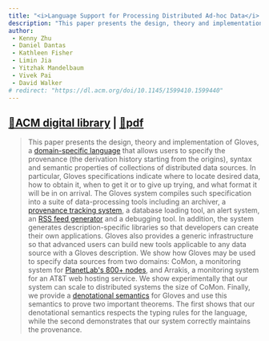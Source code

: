 ```yaml
---
title: "<i>Language Support for Processing Distributed Ad-hoc Data</i> published at ACM Principles & Practice of Declarative Programming (PPDP)"
description: "This paper presents the design, theory and implementation of Gloves, a domain-specific language that allows users to specify the provenance (the derivation history starting from the origins), syntax and semantic properties of collections of distributed data sources."
author:
 - Kenny Zhu
 - Daniel Dantas
 - Kathleen Fisher
 - Limin Jia
 - Yitzhak Mandelbaum
 - Vivek Pai
 - David Walker
# redirect: "https://dl.acm.org/doi/10.1145/1599410.1599440"
---
```


## [🔗ACM digital library](https://dl.acm.org/doi/10.1145/1599410.1599440) | [📄pdf](https://www.cs.princeton.edu/~dpw/papers/padsd-ppdp09.pdf)

> This paper presents the design, theory and implementation of Gloves, a [domain-specific language](https://en.wikipedia.org/wiki/Domain-specific_language) that allows users to specify the provenance (the derivation history starting from the origins), syntax and semantic properties of collections of distributed data sources. In particular, Gloves specifications indicate where to locate desired data, how to obtain it, when to get it or to give up trying, and what format it will be in on arrival. The Gloves system compiles such specification into a suite of data-processing tools including an archiver, a [provenance tracking system](https://en.wikipedia.org/wiki/Data_lineage), a database loading tool, an alert system, an [RSS feed generator](https://en.wikipedia.org/wiki/Web_feed) and a debugging tool. In addition, the system generates description-specific libraries so that developers can create their own applications. Gloves also provides a generic infrastructure so that advanced users can build new tools applicable to any data source with a Gloves description. We show how Gloves may be used to specify data sources from two domains: CoMon, a monitoring system for [PlanetLab's 800+ nodes](https://en.wikipedia.org/wiki/PlanetLab), and Arrakis, a monitoring system for an AT&T web hosting service. We show experimentally that our system can scale to distributed systems the size of CoMon. Finally, we provide a [denotational semantics](https://en.wikipedia.org/wiki/Denotational_semantics) for Gloves and use this semantics to prove two important theorems. The first shows that our denotational semantics respects the typing rules for the language, while the second demonstrates that our system correctly maintains the provenance.

